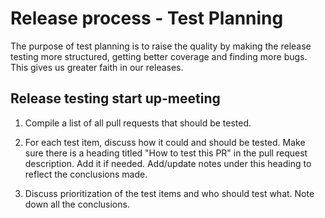 Release process - Test Planning
===============================

The purpose of test planning is to raise the quality by making the release
testing more structured, getting better coverage and finding more bugs.
This gives us greater faith in our releases.

## Release testing start up-meeting

1. Compile a list of all pull requests that should be tested.

2. For each test item, discuss how it could and should be tested.
   Make sure there is a heading titled "How to test this PR" in the pull request
   description.
   Add it if needed.
   Add/update notes under this heading to reflect the conclusions made.

3. Discuss prioritization of the test items and who should test what.
   Note down all the conclusions.
